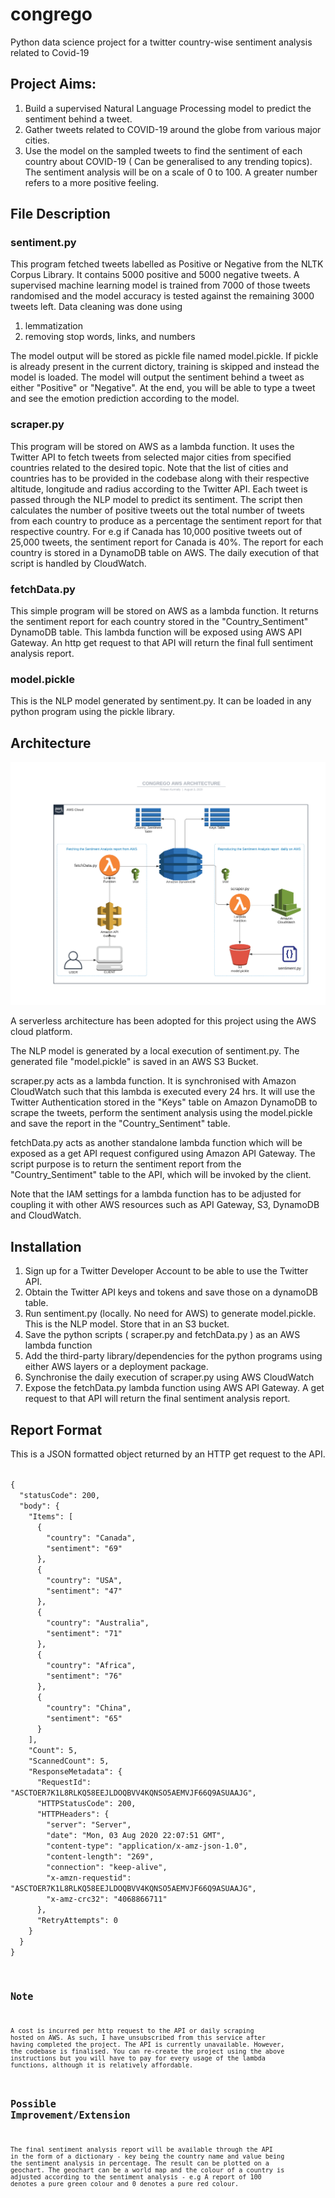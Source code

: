 # congrego
Python data science project for a twitter country-wise sentiment analysis related to Covid-19

## Project Aims:
1. Build a supervised Natural Language Processing model to predict the sentiment behind a tweet.
2. Gather tweets related to COVID-19 around the globe from various major cities.
3. Use the model on the sampled tweets to find the sentiment of each country about COVID-19 ( Can be generalised to any trending topics). The sentiment analysis will be on a scale of 0 to 100. A greater number refers to a more positive feeling.

## File Description
### sentiment.py 
This program fetched tweets labelled as Positive or Negative from the NLTK Corpus Library. 
It contains 5000 positive and 5000 negative tweets. A supervised machine learning model is trained from 
7000 of those tweets randomised and the model accuracy is tested against the remaining 3000 tweets left.
Data cleaning was done using 
1. lemmatization
2. removing stop words, links, and numbers

The model output will be stored as pickle file named model.pickle. If pickle is already present in the current dictory, training is skipped and instead the model is loaded.
The model will output the sentiment behind a tweet as either "Positive" or "Negative".
At the end, you will be able to type a tweet and see the emotion prediction according to the model.
### scraper.py 
This program will be stored on AWS as a lambda function. It uses the Twitter API to fetch tweets from selected major cities from specified countries related to the desired topic. Note that the list of cities and countries has to be provided in the codebase along with their respective altitude, longitude and radius according to the Twitter API. Each tweet is passed through the NLP model to predict its sentiment. The script then calculates the number of positive tweets out the total number of tweets from each country to produce as a percentage the sentiment report for that respective country. For e.g if Canada has 10,000 positive tweets out of 25,000 tweets, the sentiment report for Canada is 40%.
The report for each country is stored in a DynamoDB table on AWS. The daily execution of that script is handled by CloudWatch.
### fetchData.py 
This simple program will be stored on AWS as a lambda function. It returns the sentiment report for each country stored in the "Country_Sentiment" DynamoDB table. This lambda function will be exposed using AWS API Gateway. An http get request to that API will return the final full sentiment analysis report.
### model.pickle
This is the NLP model generated by sentiment.py. It can be loaded in any python program using the pickle library.

## Architecture
![](images/aws_architecture.png)

A serverless architecture has been adopted for this project using the AWS cloud platform. 

The NLP model is generated by a local execution of sentiment.py. The generated file "model.pickle" is saved in an AWS S3 Bucket.

scraper.py acts as a lambda function. It is synchronised with Amazon CloudWatch such that this lambda is executed every 24 hrs. It will use the Twitter Authentication stored in the "Keys" table on Amazon DynamoDB to scrape the tweets, perform the sentiment analysis using the model.pickle and save the report in the "Country_Sentiment" table.

fetchData.py acts as another standalone lambda function which will be exposed as a get API request configured using Amazon API Gateway. The script purpose is to return the sentiment report from the "Country_Sentiment" table to the API, which will be invoked by the client. 

Note that the IAM settings for a lambda function has to be adjusted for coupling it with other AWS resources such as API Gateway, S3, DynamoDB and CloudWatch.

## Installation
1. Sign up for a Twitter Developer Account to be able to use the Twitter API. 
2. Obtain the Twitter API keys and tokens and save those on a dynamoDB table.
3. Run sentiment.py (locally. No need for AWS) to generate model.pickle. This is the NLP model. Store that in an S3 bucket.
4. Save the python scripts ( scraper.py and fetchData.py ) as an AWS lambda function
5. Add the third-party library/dependencies for the python programs using either AWS layers or a deployment package.
6. Synchronise the daily execution of scraper.py using AWS CloudWatch
7. Expose the fetchData.py lambda function using AWS API Gateway. A get request to that API will return the final sentiment analysis report.

## Report Format

This is a JSON formatted object returned by an HTTP get request to the API.

<code>
{
  "statusCode": 200,
  "body": {
    "Items": [
      {
        "country": "Canada",
        "sentiment": "69"
      },
      {
        "country": "USA",
        "sentiment": "47"
      },
      {
        "country": "Australia",
        "sentiment": "71"
      },
      {
        "country": "Africa",
        "sentiment": "76"
      },
      {
        "country": "China",
        "sentiment": "65"
      }
    ],
    "Count": 5,
    "ScannedCount": 5,
    "ResponseMetadata": {
      "RequestId": "ASCTOER7K1L8RLKQ58EEJLDOQBVV4KQNSO5AEMVJF66Q9ASUAAJG",
      "HTTPStatusCode": 200,
      "HTTPHeaders": {
        "server": "Server",
        "date": "Mon, 03 Aug 2020 22:07:51 GMT",
        "content-type": "application/x-amz-json-1.0",
        "content-length": "269",
        "connection": "keep-alive",
        "x-amzn-requestid": "ASCTOER7K1L8RLKQ58EEJLDOQBVV4KQNSO5AEMVJF66Q9ASUAAJG",
        "x-amz-crc32": "4068866711"
      },
      "RetryAttempts": 0
    }
  }
}
<code>

## Note
A cost is incurred per http request to the API or daily scraping hosted on AWS. As such, I have unsubscribed from this service after having completed the project. The API is currently unavailable. However, the codebase is finalised. You can re-create the project using the above instructions but you will have to pay for every usage of the lambda functions, although it is relatively affordable.

## Possible Improvement/Extension
The final sentiment analysis report will be available through the API in the form of a dictionary - key being the country name and value being the sentiment analysis in percentage. The result can be plotted on a geochart. The geochart can be a world map and the colour of a country is adjusted according to the sentiment analysis - e.g A report of 100 denotes a pure green colour and 0 denotes a pure red colour. 